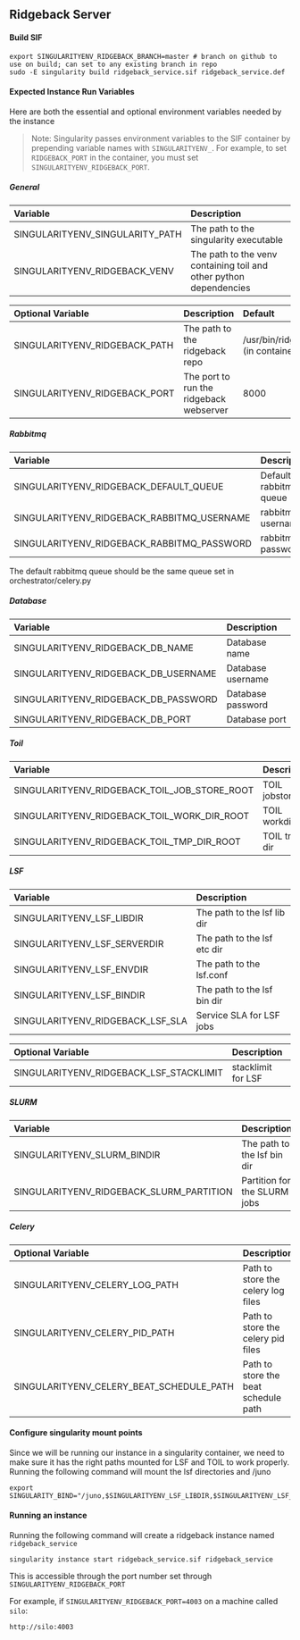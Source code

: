 ## Ridgeback Server

#### Build SIF

```
export SINGULARITYENV_RIDGEBACK_BRANCH=master # branch on github to use on build; can set to any existing branch in repo
sudo -E singularity build ridgeback_service.sif ridgeback_service.def
```

#### Expected Instance Run Variables

Here are both the essential and optional environment variables needed by the instance

> Note: Singularity passes environment variables to the SIF container by prepending variable names with
> `SINGULARITYENV_`. For example, to set `RIDGEBACK_PORT` in the container, you must set
> `SINGULARITYENV_RIDGEBACK_PORT`.

##### General

| Variable                        | Description                                                        |
| :------------------------------ | :----------------------------------------------------------------- |
| SINGULARITYENV_SINGULARITY_PATH | The path to the singularity executable                             |
| SINGULARITYENV_RIDGEBACK_VENV   | The path to the venv containing toil and other python dependencies |

| Optional Variable             | Description                             | Default                           |
| :---------------------------- | :-------------------------------------- | :-------------------------------- |
| SINGULARITYENV_RIDGEBACK_PATH | The path to the ridgeback repo          | /usr/bin/ridgeback (in container) |
| SINGULARITYENV_RIDGEBACK_PORT | The port to run the ridgeback webserver | 8000                              |

##### Rabbitmq

| Variable                                   | Description            |
| :----------------------------------------- | :--------------------- |
| SINGULARITYENV_RIDGEBACK_DEFAULT_QUEUE     | Default rabbitmq queue |
| SINGULARITYENV_RIDGEBACK_RABBITMQ_USERNAME | rabbitmq username      |
| SINGULARITYENV_RIDGEBACK_RABBITMQ_PASSWORD | rabbitmq password      |

The default rabbitmq queue should be the same queue set in orchestrator/celery.py

##### Database

| Variable                             | Description       |
| :----------------------------------- | :---------------- |
| SINGULARITYENV_RIDGEBACK_DB_NAME     | Database name     |
| SINGULARITYENV_RIDGEBACK_DB_USERNAME | Database username |
| SINGULARITYENV_RIDGEBACK_DB_PASSWORD | Database password |
| SINGULARITYENV_RIDGEBACK_DB_PORT     | Database port     |

##### Toil

| Variable                                     | Description   |
| :------------------------------------------- | :------------ |
| SINGULARITYENV_RIDGEBACK_TOIL_JOB_STORE_ROOT | TOIL jobstore |
| SINGULARITYENV_RIDGEBACK_TOIL_WORK_DIR_ROOT  | TOIL workdir  |
| SINGULARITYENV_RIDGEBACK_TOIL_TMP_DIR_ROOT   | TOIL tmp dir  |

##### LSF

| Variable                         | Description                 |
| :------------------------------- | :-------------------------- |
| SINGULARITYENV_LSF_LIBDIR        | The path to the lsf lib dir |
| SINGULARITYENV_LSF_SERVERDIR     | The path to the lsf etc dir |
| SINGULARITYENV_LSF_ENVDIR        | The path to the lsf.conf    |
| SINGULARITYENV_LSF_BINDIR        | The path to the lsf bin dir |
| SINGULARITYENV_RIDGEBACK_LSF_SLA | Service SLA for LSF jobs    |

| Optional Variable                       | Description        | Default |
| :-------------------------------------- | :----------------- | :------ |
| SINGULARITYENV_RIDGEBACK_LSF_STACKLIMIT | stacklimit for LSF | None    |

##### SLURM

| Variable                                 | Description                  |
| :--------------------------------------- | :--------------------------- |
| SINGULARITYENV_SLURM_BINDIR              | The path to the lsf bin dir  |
| SINGULARITYENV_RIDGEBACK_SLURM_PARTITION | Partition for the SLURM jobs |

##### Celery

| Optional Variable                        | Description                          | Default |
| :--------------------------------------- | :----------------------------------- | :------ |
| SINGULARITYENV_CELERY_LOG_PATH           | Path to store the celery log files   | /tmp    |
| SINGULARITYENV_CELERY_PID_PATH           | Path to store the celery pid files   | /tmp    |
| SINGULARITYENV_CELERY_BEAT_SCHEDULE_PATH | Path to store the beat schedule path | /tmp    |

#### Configure singularity mount points

Since we will be running our instance in a singularity container, we need to make sure it has the right paths mounted for LSF and TOIL to work properly. Running the following command will mount the lsf directories and /juno

```
export SINGULARITY_BIND="/juno,$SINGULARITYENV_LSF_LIBDIR,$SINGULARITYENV_LSF_SERVERDIR,$SINGULARITYENV_LSF_ENVDIR,$SINGULARITYENV_LSF_BINDIR"
```

#### Running an instance

Running the following command will create a ridgeback instance named `ridgeback_service`

```
singularity instance start ridgeback_service.sif ridgeback_service
```

This is accessible through the port number set through `SINGULARITYENV_RIDGEBACK_PORT`

For example, if `SINGULARITYENV_RIDGEBACK_PORT=4003` on a machine called `silo`:

```
http://silo:4003
```

